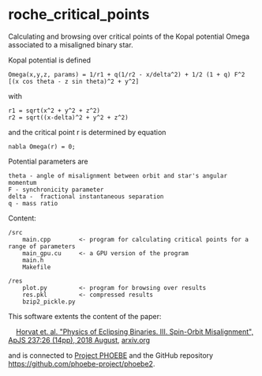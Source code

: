 # roche_critical_points

Calculating and browsing over critical points of the Kopal potential Omega associated to a misaligned binary star.

Kopal potential is defined

    Omega(x,y,z, params) = 1/r1 + q(1/r2 - x/delta^2) + 1/2 (1 + q) F^2 [(x cos theta - z sin theta)^2 + y^2]

with

    r1 = sqrt(x^2 + y^2 + z^2)
    r2 = sqrt((x-delta)^2 + y^2 + z^2)

and the critical point r is determined by equation 
    
    nabla Omega(r) = 0;

Potential parameters are

    theta - angle of misalignment between orbit and star's angular momentum
    F - synchronicity parameter
    delta -  fractional instantaneous separation
    q - mass ratio

Content:

    /src 
        main.cpp        <- program for calculating critical points for a range of parameters 
        main_gpu.cu     <- a GPU version of the program
        main.h         
        Makefile

    /res
        plot.py         <- program for browsing over results
        res.pkl         <- compressed results
        bzip2_pickle.py


This software extents the content of the paper:

&nbsp;&nbsp;&nbsp;&nbsp;[Horvat et. al. "Physics of Eclipsing Binaries. III. Spin-Orbit Misalignment", ApJS 237:26 (14pp), 2018 August](https://doi.org/10.3847/1538-4365/aacd0f), [arxiv.org](https://arxiv.org/abs/1806.07680v2)

and is connected to [Project PHOEBE](http://phoebe-project.org/) and the GitHub repository https://github.com/phoebe-project/phoebe2.
